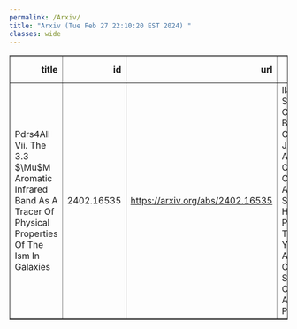 ```yaml
---
permalink: /Arxiv/
title: "Arxiv (Tue Feb 27 22:10:20 EST 2024) "
classes: wide
---
```

<table border="1" class="dataframe">
  <thead>
    <tr style="text-align: right;">
      <th>title</th>
      <th>id</th>
      <th>url</th>
      <th>authors</th>
      <th>Local Authors</th>
    </tr>
  </thead>
  <tbody>
    <tr>
      <td>Pdrs4All Vii. The 3.3 $\Mu$M Aromatic Infrared Band As A Tracer Of   Physical Properties Of The Ism In Galaxies</td>
      <td>2402.16535</td>
      <td><a href="https://arxiv.org/abs/2402.16535" target="_blank">https://arxiv.org/abs/2402.16535</a></td>
      <td>Ilane Schroetter, Olivier Berné, Christine Joblin, Amélie Canin, Ryan Chown, Ameek Sidhu, Emilie Habart, Els Peeters, Thomas S. -Y. Lai, Alessandra Candian, Shubhadip Chakraborty, Annemieke Petrignani</td>
      <td>Ryan Chown</td>
    </tr>
  </tbody>
</table>